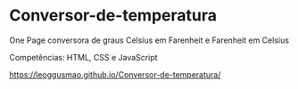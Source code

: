 # Conversor-de-temperatura

One Page conversora de graus Celsius em Farenheit e Farenheit em Celsius

Competências:  HTML, CSS e JavaScript

https://leoggusmao.github.io/Conversor-de-temperatura/
